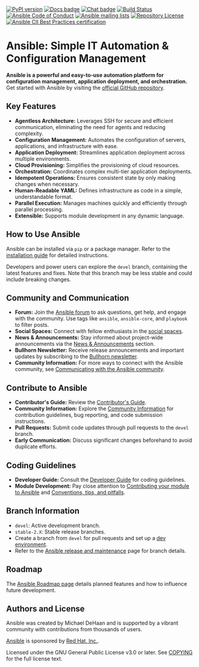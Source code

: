 [![PyPI version](https://img.shields.io/pypi/v/ansible-core.svg)](https://pypi.org/project/ansible-core)
[![Docs badge](https://img.shields.io/badge/docs-latest-brightgreen.svg)](https://docs.ansible.com/ansible/latest/)
[![Chat badge](https://img.shields.io/badge/chat-IRC-brightgreen.svg)](https://docs.ansible.com/ansible/devel/community/communication.html)
[![Build Status](https://dev.azure.com/ansible/ansible/_apis/build/status/CI?branchName=devel)](https://dev.azure.com/ansible/ansible/_build/latest?definitionId=20&branchName=devel)
[![Ansible Code of Conduct](https://img.shields.io/badge/code%20of%20conduct-Ansible-silver.svg)](https://docs.ansible.com/ansible/devel/community/code_of_conduct.html)
[![Ansible mailing lists](https://img.shields.io/badge/mailing%20lists-Ansible-orange.svg)](https://docs.ansible.com/ansible/devel/community/communication.html#mailing-list-information)
[![Repository License](https://img.shields.io/badge/license-GPL%20v3.0-brightgreen.svg)](COPYING)
[![Ansible CII Best Practices certification](https://bestpractices.coreinfrastructure.org/projects/2372/badge)](https://bestpractices.coreinfrastructure.org/projects/2372)

# Ansible: Simple IT Automation & Configuration Management

**Ansible is a powerful and easy-to-use automation platform for configuration management, application deployment, and orchestration.**  Get started with Ansible by visiting the [official GitHub repository](https://github.com/ansible/ansible).

## Key Features

*   **Agentless Architecture:**  Leverages SSH for secure and efficient communication, eliminating the need for agents and reducing complexity.
*   **Configuration Management:** Automates the configuration of servers, applications, and infrastructure with ease.
*   **Application Deployment:** Streamlines application deployment across multiple environments.
*   **Cloud Provisioning:**  Simplifies the provisioning of cloud resources.
*   **Orchestration:**  Coordinates complex multi-tier application deployments.
*   **Idempotent Operations:** Ensures consistent state by only making changes when necessary.
*   **Human-Readable YAML:** Defines infrastructure as code in a simple, understandable format.
*   **Parallel Execution:**  Manages machines quickly and efficiently through parallel processing.
*   **Extensible:** Supports module development in any dynamic language.

## How to Use Ansible

Ansible can be installed via `pip` or a package manager.  Refer to the [installation guide](https://docs.ansible.com/ansible/latest/installation_guide/intro_installation.html) for detailed instructions.

Developers and power users can explore the `devel` branch, containing the latest features and fixes.  Note that this branch may be less stable and could include breaking changes.

## Community and Communication

*   **Forum:**  Join the [Ansible forum](https://forum.ansible.com/c/help/6) to ask questions, get help, and engage with the community.  Use tags like `ansible`, `ansible-core`, and `playbook` to filter posts.
*   **Social Spaces:** Connect with fellow enthusiasts in the [social spaces](https://forum.ansible.com/c/chat/4).
*   **News & Announcements:** Stay informed about project-wide announcements via the [News & Announcements](https://forum.ansible.com/c/news/5) section.
*   **Bullhorn Newsletter:** Receive release announcements and important updates by subscribing to the [Bullhorn newsletter](https://docs.ansible.com/ansible/devel/community/communication.html#the-bullhorn).
*   **Community Information:**  For more ways to connect with the Ansible community, see [Communicating with the Ansible community](https://docs.ansible.com/ansible/devel/community/communication.html).

## Contribute to Ansible

*   **Contributor's Guide:** Review the [Contributor's Guide](./.github/CONTRIBUTING.md).
*   **Community Information:**  Explore the [Community Information](https://docs.ansible.com/ansible/devel/community) for contribution guidelines, bug reporting, and code submission instructions.
*   **Pull Requests:** Submit code updates through pull requests to the `devel` branch.
*   **Early Communication:** Discuss significant changes beforehand to avoid duplicate efforts.

## Coding Guidelines

*   **Developer Guide:** Consult the [Developer Guide](https://docs.ansible.com/ansible/devel/dev_guide/) for coding guidelines.
*   **Module Development:**  Pay close attention to [Contributing your module to Ansible](https://docs.ansible.com/ansible/devel/dev_guide/developing_modules_checklist.html) and [Conventions, tips, and pitfalls](https://docs.ansible.com/ansible/devel/dev_guide/developing_modules_best_practices.html).

## Branch Information

*   `devel`: Active development branch.
*   `stable-2.X`: Stable release branches.
*   Create a branch from `devel` for pull requests and set up a [dev environment](https://docs.ansible.com/ansible/devel/dev_guide/developing_modules_general.html#common-environment-setup).
*   Refer to the [Ansible release and maintenance](https://docs.ansible.com/ansible/devel/reference_appendices/release_and_maintenance.html) page for branch details.

## Roadmap

The [Ansible Roadmap page](https://docs.ansible.com/ansible/devel/roadmap/) details planned features and how to influence future development.

## Authors and License

Ansible was created by Michael DeHaan and is supported by a vibrant community with contributions from thousands of users.

[Ansible](https://www.ansible.com) is sponsored by [Red Hat, Inc.](https://www.redhat.com).

Licensed under the GNU General Public License v3.0 or later. See [COPYING](COPYING) for the full license text.